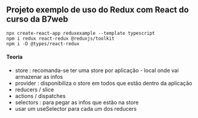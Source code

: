 ## Projeto exemplo de uso do Redux com React do curso da B7web

```
npx create-react-app reduxexample --template typescript
npm i redux react-redux @reduxjs/toolkit
npm i -D @types/react-redux
```

#### Teoria
 
- store : recomanda-se ter uma store por aplicação - local onde vai armazenar as infos
- provider : disponibiliza o store em todos que estão dentro da aplicação
- reducers / slice
- actions / dispatches
- selectors : para pegar as infos que estão na store
- usar um useSelector para cada um dos reducers